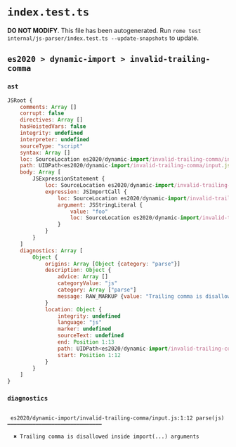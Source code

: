 # `index.test.ts`

**DO NOT MODIFY**. This file has been autogenerated. Run `rome test internal/js-parser/index.test.ts --update-snapshots` to update.

## `es2020 > dynamic-import > invalid-trailing-comma`

### `ast`

```javascript
JSRoot {
	comments: Array []
	corrupt: false
	directives: Array []
	hasHoistedVars: false
	integrity: undefined
	interpreter: undefined
	sourceType: "script"
	syntax: Array []
	loc: SourceLocation es2020/dynamic-import/invalid-trailing-comma/input.js 1:0-1:15
	path: UIDPath<es2020/dynamic-import/invalid-trailing-comma/input.js>
	body: Array [
		JSExpressionStatement {
			loc: SourceLocation es2020/dynamic-import/invalid-trailing-comma/input.js 1:0-1:15
			expression: JSImportCall {
				loc: SourceLocation es2020/dynamic-import/invalid-trailing-comma/input.js 1:6-1:14
				argument: JSStringLiteral {
					value: "foo"
					loc: SourceLocation es2020/dynamic-import/invalid-trailing-comma/input.js 1:7-1:12
				}
			}
		}
	]
	diagnostics: Array [
		Object {
			origins: Array [Object {category: "parse"}]
			description: Object {
				advice: Array []
				categoryValue: "js"
				category: Array ["parse"]
				message: RAW_MARKUP {value: "Trailing comma is disallowed inside import(...) arguments"}
			}
			location: Object {
				integrity: undefined
				language: "js"
				marker: undefined
				sourceText: undefined
				end: Position 1:13
				path: UIDPath<es2020/dynamic-import/invalid-trailing-comma/input.js>
				start: Position 1:12
			}
		}
	]
}
```

### `diagnostics`

```

 es2020/dynamic-import/invalid-trailing-comma/input.js:1:12 parse(js) ━━━━━━━━━━━━━━━━━━━━━━━━━━━━━━

  ✖ Trailing comma is disallowed inside import(...) arguments


```
